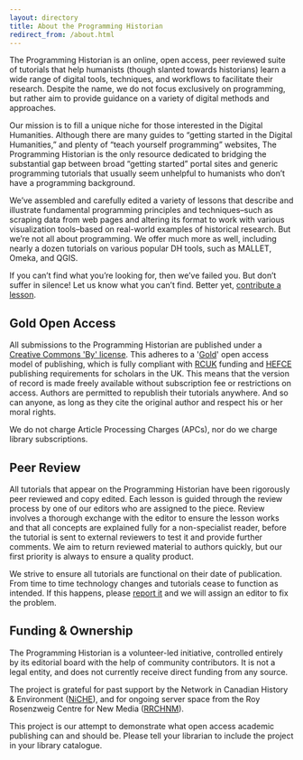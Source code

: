```yaml
---
layout: directory
title: About the Programming Historian
redirect_from: /about.html
---
```


The Programming Historian is an online, open access, peer reviewed suite of tutorials that help humanists (though slanted towards historians) learn a wide range of digital tools, techniques, and workflows to facilitate their research. Despite the name, we do not focus exclusively on programming, but rather aim to provide guidance on a variety of digital methods and approaches.

Our mission is to fill a unique niche for those interested in the Digital Humanities. Although there are many guides to “getting started in the Digital Humanities,” and plenty of “teach yourself programming” websites, The Programming Historian is the only resource dedicated to bridging the substantial gap between broad “getting started” portal sites and generic programming tutorials that usually seem unhelpful to humanists who don’t have a programming background.

We’ve assembled and carefully edited a variety of lessons that describe and illustrate fundamental programming principles and techniques–such as scraping data from web pages and altering its format to work with various visualization tools–based on real-world examples of historical research. But we’re not all about programming. We offer much more as well, including nearly a dozen tutorials on various popular DH tools, such as MALLET, Omeka, and QGIS.

If you can’t find what you’re looking for, then we’ve failed you. But don’t suffer in silence! Let us know what you can’t find. Better yet, [contribute a lesson](contribute).

Gold Open Access
---

All submissions to the Programming Historian are published under a [Creative Commons 'By' license](https://creativecommons.org/licenses/by/2.0/). This adheres to a '[Gold](https://en.wikipedia.org/wiki/Open_access)' open access model of publishing, which is fully compliant with [RCUK](http://www.rcuk.ac.uk/research/openaccess/) funding and [HEFCE](http://www.hefce.ac.uk/rsrch/oa/) publishing requirements for scholars in the UK. This means that the version of record is made freely available without subscription fee or restrictions on access. Authors are permitted to republish their tutorials anywhere. And so can anyone, as long as they cite the original author and respect his or her moral rights.

We do not charge Article Processing Charges (APCs), nor do we charge library subscriptions.

Peer Review
---

All tutorials that appear on the Programming Historian have been rigorously peer reviewed and copy edited. Each lesson is guided through the review process by one of our editors who are assigned to the piece. Review involves a thorough exchange with the editor to ensure the lesson works and that all concepts are explained fully for a non-specialist reader, before the tutorial is sent to external reviewers to test it and provide further comments. We aim to return reviewed material to authors quickly, but our first priority is always to ensure a quality product.

We strive to ensure all tutorials are functional on their date of publication. From time to time technology changes and tutorials cease to function as intended. If this happens, please [report it](https://github.com/programminghistorian/jekyll/wiki/Reporting-Issues) and we will assign an editor to fix the problem.

Funding & Ownership
---

The Programming Historian is a volunteer-led initiative, controlled entirely by its editorial board with the help of community contributors. It is not a legal entity, and does not currently receive direct funding from any source. 

The project is grateful for past support by the Network in Canadian History & Environment ([NiCHE](http://niche-canada.org/)), and for ongoing server space from the Roy Rosenzweig Centre for New Media ([RRCHNM](http://chnm.gmu.edu/)).

This project is our attempt to demonstrate what open access academic publishing can and should be. Please tell your librarian to include the project in your library catalogue.
